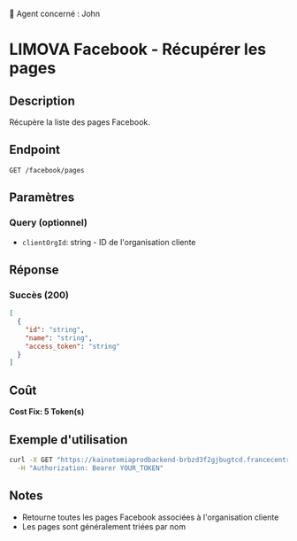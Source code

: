 🧠 Agent concerné : John
# LIMOVA Facebook - Récupérer les pages

## Description
Récupère la liste des pages Facebook.

## Endpoint
```
GET /facebook/pages
```

## Paramètres

### Query (optionnel)
- `clientOrgId`: string - ID de l'organisation cliente

## Réponse

### Succès (200)
```json
[
  {
    "id": "string",
    "name": "string",
    "access_token": "string"
  }
]
```

## Coût
**Cost Fix: 5 Token(s)**

## Exemple d'utilisation

```bash
curl -X GET "https://kainotomiaprodbackend-brbzd3f2gjbugtcd.francecentral-01.azurewebsites.net/facebook/pages?clientOrgId=org-id-123" \
  -H "Authorization: Bearer YOUR_TOKEN"
```

## Notes
- Retourne toutes les pages Facebook associées à l'organisation cliente
- Les pages sont généralement triées par nom 